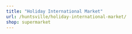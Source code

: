 ```yaml
---
title: "Holiday International Market"
url: /huntsville/holiday-international-market/
shop: supermarket
---
```

